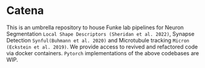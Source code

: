# Catena

This is an umbrella repository to house Funke lab pipelines for Neuron Segmentation `Local Shape Descriptors (Sheridan et al. 2022)`, Synapse Detection `Synful(Buhmann et al. 2020)` and Microtubule tracking `Micron (Eckstein et al. 2019)`. We provide access to revived and refactored code via docker containers.
`Pytorch` implementations of the above codebases are WIP.


